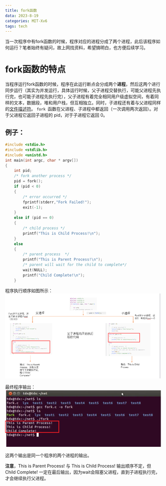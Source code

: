 ```yaml
---
title: fork函数
data: 2023-8-19
categories: MIT-Xv6
tags: tech
---
```

当一次程序中有fork函数的时候，程序对应的进程分成了两个进程，此后该程序如何运行？笔者始终有疑问，故上网找资料，希望搞明白，也方便后续学习。

# fork函数的特点
当程序运行fork函数的时候，程序在此运行断点会分成两个**进程**，然后这两个进行同步运行（其实为并发运行，具体运行时候，父子进程交替执行，可能父进程先执行完，也可能子进程先执行完），父子进程有着完全相同用户级虚拟空间，有着同样的文本，数据段，堆和用户栈，但互相独立。同时，子进程还有着与父进程同样的[文件描述符](/_posts/2023-8-18-Xv6%20book--文件描述符与管道.md)。
`fork `函数在父进程、子进程中都返回（一次调用两次返回）。对于父进程它返回子进程的 pid，对于子进程它返回 0。

## 例子：
```c
#include <stdio.h>
#include <stdlib.h>
#include <unistd.h>
int main(int argc, char * argv[])
{
    int pid;
    /* fork another process */
    pid = fork();
    if (pid < 0) 
    { 
        /* error occurred */
        fprintf(stderr,"Fork Failed!");
        exit(-1);
    } 
    else if (pid == 0) 
    {
        /* child process */
        printf("This is Child Process!\n");
    } 
    else 
    {  
        /* parent process  */
        printf("This is Parent Process!\n");
        /* parent will wait for the child to complete*/
        wait(NULL);
        printf("Child Complete!\n");
    }
```
程序执行顺序如图所示：
![Alt text](/downloads/image/2023-8-19-fork函数/image.png)

最终程序输出：
![Alt text](/downloads/image/2023-8-19-fork函数/2.png)

这两个输出是同一个程序的两个进程的输出。

**注意**，This is Parent Process! 与 This is Child Process! 输出顺序不定，但Child Complete! 一定在最后输出，因为wait会阻塞父进程，直到子进程执行完，才会继续执行父进程。
